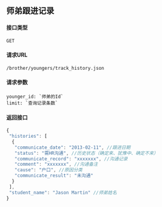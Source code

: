 ## 师弟跟进记录
#### 接口类型
	GET
#### 请求URL
	/brother/youngers/track_history.json
#### 请求参数
	younger_id: `师弟的Id`
	limit: `查询记录条数`
#### 返回接口
```js
{
 "histories": [
  {
   "communicate_date": "2013-02-11", //跟进日期
   "status": "需HR沟通", //历史状态（确定来、犹豫中、确定不来）
   "communicate_record": "xxxxxxx", //沟通记录
   "comment": "xxxxxxx", //沟通备注
   "cause": "户口", //原因分类
   "communicate_result": "未沟通"
  }
 ],
 "student_name": "Jason Martin" //师弟姓名
}
```